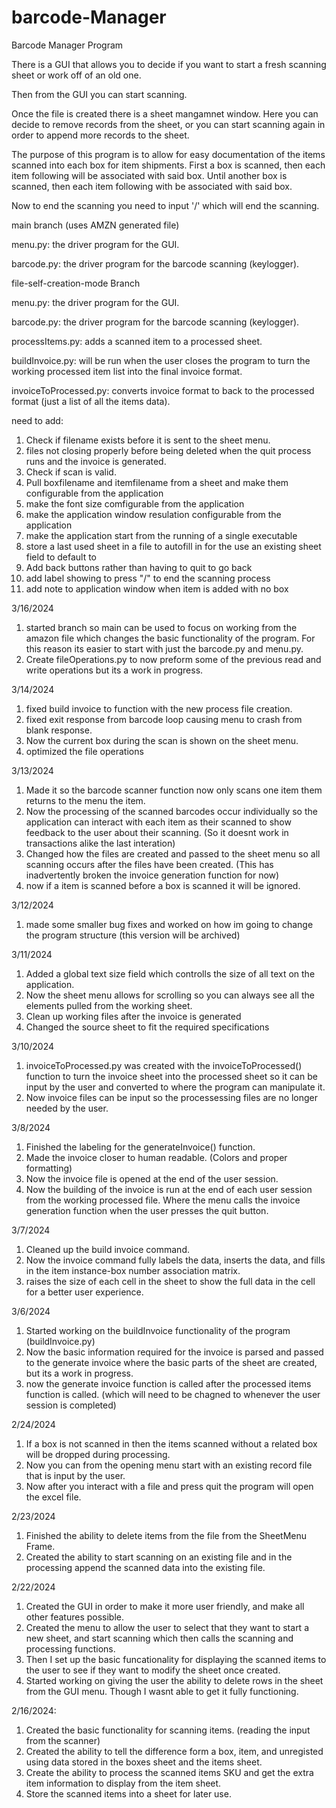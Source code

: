 # barcode-Manager
Barcode Manager Program

There is a GUI that allows you to decide if you want to start a fresh scanning sheet or work off of an old one.

Then from the GUI you can start scanning.

Once the file is created there is a sheet mangamnet window. Here you can decide to remove records from the sheet, or you can start scanning again in order to append more records to the sheet.

The purpose of this program is to allow for easy documentation of the items scanned into each box for item shipments. First a box is scanned, then each item following will be associated with said box. Until another box is scanned, then each item following with be associated with said box.

Now to end the scanning you need to input '/' which will end the scanning.


main branch (uses AMZN generated file)

menu.py: the driver program for the GUI.

barcode.py: the driver program for the barcode scanning (keylogger).


file-self-creation-mode Branch

menu.py: the driver program for the GUI.

barcode.py: the driver program for the barcode scanning (keylogger).

processItems.py: adds a scanned item to a processed sheet.

buildInvoice.py: will be run when the user closes the program to turn the working processed item list into the final invoice format.

invoiceToProcessed.py: converts invoice format to back to the processed format (just a list of all the items data).


need to add:
1. Check if filename exists before it is sent to the sheet menu.
2. files not closing properly before being deleted when the quit process runs and the invoice is generated.
3. Check if scan is valid.
4. Pull boxfilename and itemfilename from a sheet and make them configurable from the application
5. make the font size comfigurable from the application
6. make the application window resulation configurable from the application
7. make the application start from the running of a single executable
8. store a last used sheet in a file to autofill in for the use an existing sheet field to default to
9. Add back buttons rather than having to quit to go back 
10. add label showing to press "/" to end the scanning process
11. add note to application window when item is added with no box


3/16/2024
1. started branch so main can be used to focus on working from the amazon file which changes the basic functionality of the program. For this reason its easier to start with just the barcode.py and menu.py.
2. Create fileOperations.py to now preform some of the previous read and write operations but its a work in progress.

3/14/2024
1. fixed build invoice to function with the new process file creation.
2. fixed exit response from barcode loop causing menu to crash from blank response.
3. Now the current box during the scan is shown on the sheet menu.
4. optimized the file operations


3/13/2024
1. Made it so the barcode scanner function now only scans one item them returns to the menu the item.
2. Now the processing of the scanned barcodes occur individually so the application can interact with each
item as their scanned to show feedback to the user about their scanning. (So it doesnt work in transactions alike the last interation)
3. Changed how the files are created and passed to the sheet menu so all scanning occurs after the files have been created. (This has
inadvertently broken the invoice generation function for now)
4. now if a item is scanned before a box is scanned it will be ignored.

3/12/2024
1. made some smaller bug fixes and worked on how im going to change the program structure (this version will be archived)

3/11/2024
1. Added a global text size field which controlls the size of all text on the application. 
2. Now the sheet menu allows for scrolling so you can always see all the elements pulled from the working sheet.
3. Clean up working files after the invoice is generated
4. Changed the source sheet to fit the required specifications

3/10/2024
1. invoiceToProcessed.py was created with the invoiceToProcessed() function to turn the invoice sheet into the processed sheet so it can be input by the user and converted to where the program can manipulate it.
2. Now invoice files can be input so the processessing files are no longer needed by the user.

3/8/2024
1. Finished the labeling for the generateInvoice() function.
2. Made the invoice closer to human readable. (Colors and proper formatting)
3. Now the invoice file is opened at the end of the user session.
4. Now the building of the invoice is run at the end of each user session from the working processed file. Where the menu calls the invoice generation function when the user presses the quit button.

3/7/2024
1. Cleaned up the build invoice command.
2. Now the invoice command fully labels the data, inserts the data, and fills in the item instance-box number association matrix.
3. raises the size of each cell in the sheet to show the full data in the cell for a better user experience.

3/6/2024
1. Started working on the buildInvoice functionality of the program (buildInvoice.py)
2. Now the basic information required for the invoice is parsed and passed to the generate invoice where the basic parts of the sheet are created, but its a work in progress.
3. now the generate invoice function is called after the processed items function is called. (which will need to be chagned to whenever the user session is completed)


2/24/2024
1. If a box is not scanned in then the items scanned without a related box will be dropped during processing.
2. Now you can from the opening menu start with an existing record file that is input by the user.
3. Now after you interact with a file and press quit the program will open the excel file.


2/23/2024
1. Finished the ability to delete items from the file from the SheetMenu Frame.
2. Created the ability to start scanning on an existing file and in the processing append the scanned data into the existing file.


2/22/2024
1. Created the GUI in order to make it more user friendly, and make all other features possible.
2. Created the menu to allow the user to select that they want to start a new sheet, and start scanning which then calls the scanning and processing functions.
3. Then I set up the basic funcationality for displaying the scanned items to the user to see if they want to modify the sheet once created.
4. Started working on giving the user the ability to delete rows in the sheet from the GUI menu. Though I wasnt able to get it fully functioning.


2/16/2024:
1. Created the basic functionality for scanning items. (reading the input from the scanner)
2. Created the ability to tell the difference form a box, item, and unregisted using data stored in the boxes sheet and the items sheet.
3. Create the ability to process the scanned items SKU and get the extra item information to display from the item sheet.
4. Store the scanned items into a sheet for later use.